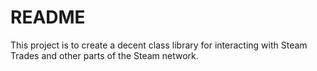 # README #
This project is to create a decent class library for interacting with Steam Trades and other parts of the Steam network.